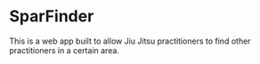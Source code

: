 # SparFinder
This is a web app built to allow Jiu Jitsu practitioners to find other practitioners in a certain area.
